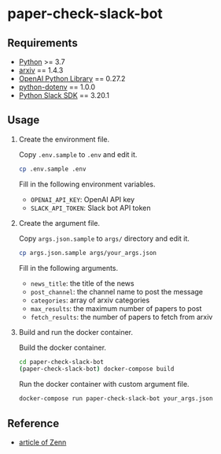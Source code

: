 # paper-check-slack-bot

## Requirements

- [Python](https://www.python.org/) >= 3.7
- [arxiv](http://lukasschwab.me/arxiv.py/index.html) == 1.4.3
- [OpenAI Python Library](https://platform.openai.com/docs/api-reference?lang=python) == 0.27.2
- [python-dotenv](https://saurabh-kumar.com/python-dotenv/) == 1.0.0
- [Python Slack SDK](https://slack.dev/python-slack-sdk/) == 3.20.1

## Usage

1. Create the environment file.

   Copy `.env.sample` to `.env` and edit it.

    ```bash
    cp .env.sample .env
    ```

    Fill in the following environment variables.
    - `OPENAI_API_KEY`: OpenAI API key
    - `SLACK_API_TOKEN`: Slack bot API token

2. Create the argument file.

   Copy `args.json.sample` to `args/` directory and edit it.

    ```bash
    cp args.json.sample args/your_args.json
    ```

    Fill in the following arguments.
    - `news_title`: the title of the news
    - `post_channel`: the channel name to post the message
    - `categories`: array of arxiv categories
    - `max_results`: the maximum number of papers to post
    - `fetch_results`: the number of papers to fetch from arxiv

3. Build and run the docker container.  

    Build the docker container.

    ```bash
    cd paper-check-slack-bot
    (paper-check-slack-bot) docker-compose build
    ```

    Run the docker container with custom argument file.

    ```bash
    docker-compose run paper-check-slack-bot your_args.json
    ```

## Reference

- [article of Zenn](https://zenn.dev/ozushi/articles/ebe3f47bf50a86)
